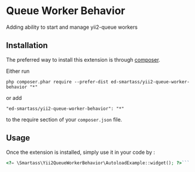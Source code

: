 Queue Worker Behavior
=====================
Adding ability to start and manage yii2-queue workers

Installation
------------

The preferred way to install this extension is through [composer](http://getcomposer.org/download/).

Either run

```
php composer.phar require --prefer-dist ed-smartass/yii2-queue-worker-behavior "*"
```

or add

```
"ed-smartass/yii2-queue-worker-behavior": "*"
```

to the require section of your `composer.json` file.


Usage
-----

Once the extension is installed, simply use it in your code by  :

```php
<?= \Smartass\Yii2QueueWorkerBehavior\AutoloadExample::widget(); ?>```